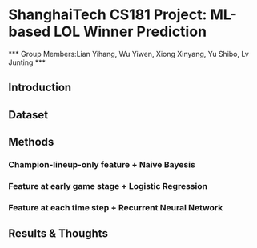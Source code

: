 # ShanghaiTech CS181 Project: ML-based LOL Winner Prediction
*** Group Members:Lian Yihang, Wu Yiwen, Xiong Xinyang, Yu Shibo, Lv Junting ***

## Introduction

## Dataset

## Methods

### Champion-lineup-only feature + Naive Bayesis

### Feature at early game stage + Logistic Regression

### Feature at each time step + Recurrent Neural Network

## Results & Thoughts
